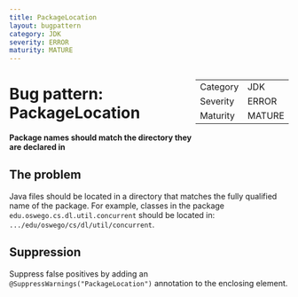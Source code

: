 ```yaml
---
title: PackageLocation
layout: bugpattern
category: JDK
severity: ERROR
maturity: MATURE
---
```


<!--
*** AUTO-GENERATED, DO NOT MODIFY ***
To make changes, edit the @BugPattern annotation or the explanation in docs/bugpattern.
-->

<div style="float:right;"><table id="metadata">
<tr><td>Category</td><td>JDK</td></tr>
<tr><td>Severity</td><td>ERROR</td></tr>
<tr><td>Maturity</td><td>MATURE</td></tr>
</table></div>

# Bug pattern: PackageLocation
__Package names should match the directory they are declared in__

## The problem
Java files should be located in a directory that matches the fully qualified name of the package. For example, classes in the package `edu.oswego.cs.dl.util.concurrent` should be located in: `.../edu/oswego/cs/dl/util/concurrent`.

## Suppression
Suppress false positives by adding an `@SuppressWarnings("PackageLocation")` annotation to the enclosing element.
